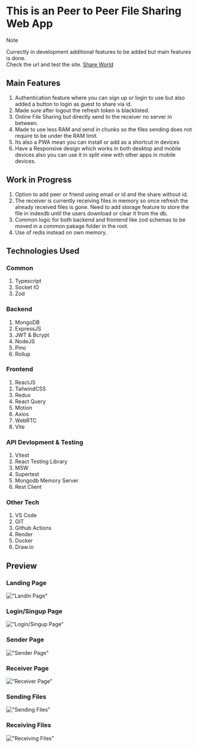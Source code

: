 # This is an Peer to Peer File Sharing Web App 

> [!NOTE]
> Currectly in development additional features to be added but main features is done.  
> Check the url and test the site. [Share World](https://share-world.onrender.com)



## Main Features
1. Authentication feature where you can sign up or login to use but also added a button to login as guest to share via id.
2. Made sure after logout the refresh token is blacklisted.
3. Online File Sharing but directly send to the receiver no server in between.
4. Made to use less RAM and send in chunks so the files sending does not require to be under the RAM limit.
5. Its also a PWA mean you can install or add as a shortcut in devices
6. Have a Responsive design which works in both desktop and mobile devices also you can use it in split view with other apps in mobile devices.

## Work in Progress
1. Option to add peer or friend using email or id and the share without id.
2. The receiver is currently receiving files in memory so once refresh the already received files is gone. Need to add storage feature to store the file in indexdb until the users download or clear it from the db.
3. Common logic for both backend and frontend like zod schemas to be moved in a common pakage folder in the root.
4. Use of redis instead on own memory.

## Technologies Used
### Common
1. Typescript
2. Socket IO
3. Zod

### Backend
1. MongoDB
2. ExpressJS
3. JWT & Bcrypt
4. NodeJS
5. Pino
6. Rollup

### Frontend
1. ReactJS
2. TailwindCSS
3. Redux
4. React Query
5. Motion
6. Axios
7. WebRTC
8. Vite

### API Devlopment & Testing
1. Vitest
2. React Testing Library
3. MSW
4. Supertest
5. Mongodb Memory Server
6. Rest Client

### Other Tech
1. VS Code
2. GIT
3. Github Actions
4. Render
5. Docker
6. Draw.io

## Preview

### Landing Page
!["Landin Page"](/docs/preview/landing-page.png)

### Login/Singup Page
!["Login/Singup Page"](/docs/preview/login-signup-page.png)

### Sender Page
!["Sender Page"](/docs/preview/sender-page.png)

### Receiver Page
!["Receiver Page"](/docs/preview/receiver-page.png)

### Sending Files
!["Sending Files"](/docs/preview/sending-files.png)

### Receiving Files
!["Receiving Files"](/docs/preview/receiving-files.png)